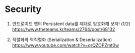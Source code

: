  # Security
 
1. 안드로이드 앱의 Persistent data를 제대로 암호화해 보자! (1/2) <br>
   https://www.theteams.kr/teams/2764/post/68132

2. 직렬화와 역직렬화 (Serialization & Deserialization) <br>
   https://www.youtube.com/watch?v=qrQZOPZmt0w